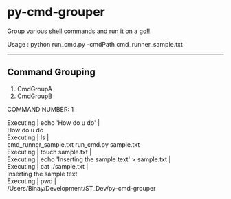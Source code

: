 py-cmd-grouper
==============

Group various shell commands and run it on a go!!

Usage : python run_cmd.py -cmdPath cmd_runner_sample.txt

------------------
 Command Grouping 
------------------
1) CmdGroupA <br>
2) CmdGroupB <br>

COMMAND NUMBER: 1

Executing | echo 'How do u do' | <br>
How do u do <br>
Executing | ls | <br>
cmd_runner_sample.txt run_cmd.py sample.txt <br>
Executing | touch sample.txt | <br>
Executing | echo 'Inserting the sample text' > sample.txt | <br>
Executing | cat ./sample.txt | <br>
Inserting the sample text <br>
Executing | pwd | <br>
/Users/Binay/Development/ST_Dev/py-cmd-grouper <br>
